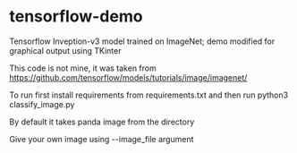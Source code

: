 # tensorflow-demo
Tensorflow Inveption-v3 model trained on ImageNet; demo modified for graphical output using TKinter

This code is not mine, it was taken from https://github.com/tensorflow/models/tutorials/image/imagenet/

To run first install requirements from requirements.txt and then run python3 classify_image.py 

By default it takes panda image from the directory

Give your own image using --image_file argument
